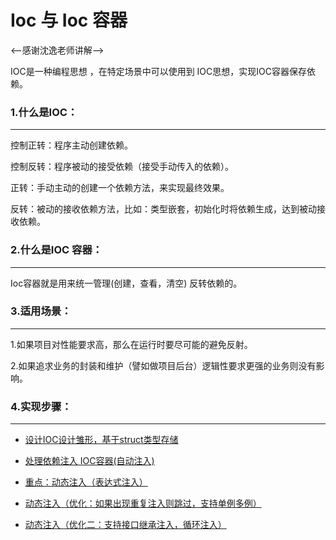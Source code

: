 # Ioc 与 Ioc 容器

<--感谢沈逸老师讲解-->

IOC是一种编程思想 ，在特定场景中可以使用到 IOC思想，实现IOC容器保存依赖。





### 1.什么是IOC：

____

控制正转：程序主动创建依赖。

控制反转：程序被动的接受依赖（接受手动传入的依赖）。

正转：手动主动的创建一个依赖方法，来实现最终效果。

反转：被动的接收依赖方法，比如：类型嵌套，初始化时将依赖生成，达到被动接收依赖。



### 2.什么是IOC 容器：

___

Ioc容器就是用来统一管理(创建，查看，清空) 反转依赖的。



### 3.适用场景：

_____

1.如果项目对性能要求高，那么在运行时要尽可能的避免反射。

2.如果追求业务的封装和维护（譬如做项目后台）逻辑性要求更强的业务则没有影响。



### 4.实现步骤：

___

- [设计IOC设计雏形，基于struct类型存储](http://www.bhmy.top/blog/?p=1452#设计IOC设计雏形，基于struct类型存储)

- [处理依赖注入 IOC容器(自动注入)](http://www.bhmy.top/blog/?p=1452#处理依赖注入_IOC容器(自动注入))
- [重点：动态注入（表达式注入）](http://www.bhmy.top/blog/?p=1452#重点：动态注入（表达式注入）)
- [动态注入（优化：如果出现重复注入则跳过，支持单例多例）](http://www.bhmy.top/blog/?p=1452#动态注入（优化：如果出现重复注入则跳过，支持单例多例）)
- [动态注入（优化二：支持接口继承注入，循环注入）](http://www.bhmy.top/blog/?p=1452#动态注入（优化二：支持接口继承注入，循环注入）)
